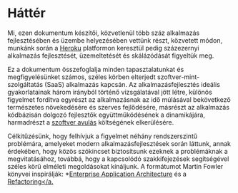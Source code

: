 Háttér
======

Mi, ezen dokumentum készítői, közvetlenül több száz alkalmazás fejlesztésében és üzembe helyezésében vettünk részt, közvetett módon, munkánk során a <a href="http://www.heroku.com/" target="_blank">Heroku</a> platformon keresztül pedig százezernyi alkalmazás fejlesztését, üzemeltetését és skálázódását figyeltük meg.

Ez a dokumentum összefoglalja minden tapasztalatunkat és megfigyelésünket számos, széles körben elterjedt szoftver-mint-szolgáltatás (SaaS) alkalmazás kapcsán. Az alkalmazásfejlesztés ideális gyakorlatainak három irányból történő vizsgálatával jött létre, különös figyelmet fordítva egyrészt az alkalmazásnak az idő múlásával bekövetkező természetes növekedésére és szerves fejlődésére, másrészt az alkalmazás kódbázisán dolgozó fejlesztők együttműködésének a dinamikájára, harmadrészt a <a href="http://blog.heroku.com/archives/2011/6/28/the_new_heroku_4_erosion_resistance_explicit_contracts/" target="_blank">szoftver avulás</a> költségének elkerülésére.

Célkitűzésünk, hogy felhívjuk a figyelmet néhány rendszerszintű problémára, amelyeket modern alkalmazásfejlesztések során láttunk, annak érdekében, hogy közös szókincset biztosítsunk ezeknek a problémáknak a megvitatásához, továbbá, hogy a kapcsolódó szakkifejezések segítségével széles körű elméleti megoldásokat kínáljunk. A formátumot Martin Fowler könyvei inspirálják: *<a href="https://books.google.com/books/about/Patterns_of_enterprise_application_archi.html?id=FyWZt5DdvFkC" target="_blank">Enterprise Application Architecture</a> és a <a href="https://books.google.com/books/about/Refactoring.html?id=1MsETFPD3I0C" target="_blank">Refactoring</a.

